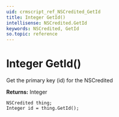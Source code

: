 ```yaml
---
uid: crmscript_ref_NSCredited_GetId
title: Integer GetId()
intellisense: NSCredited.GetId
keywords: NSCredited, GetId
so.topic: reference
---
```


# Integer GetId()

Get the primary key (id) for the NSCredited

**Returns:** Integer

```crmscript
NSCredited thing;
Integer id = thing.GetId();
```

